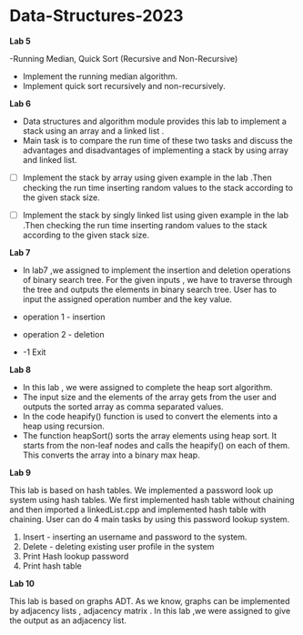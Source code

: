 # Data-Structures-2023
**Lab 5** 

-Running Median, Quick Sort (Recursive and Non-Recursive)

- Implement the running median algorithm.
- Implement quick sort recursively and non-recursively.

**Lab 6**

 - Data structures and algorithm module provides this lab to implement a stack using an array and a linked list .
 -  Main task is to compare the run time of these two tasks and discuss the advantages and disadvantages of implementing a stack by using array and linked list.
 
 
 
 - [ ] Implement the stack by array using given example in the lab .Then checking the run time inserting random values to the stack according to the given stack size.
 - [ ] Implement the stack by singly linked list using given example in the lab .Then checking the run time inserting random values to the stack according to the given stack size.


**Lab 7**

- In lab7 ,we assigned to implement the insertion and deletion operations of binary search tree. For the given inputs , we have to traverse through the tree and outputs the elements in binary search tree. 
User has to input the assigned operation number and the key value. 

 

 - operation 1 - insertion
 - operation 2 - deletion
 - -1  Exit
 
**Lab 8**

 - In this lab , we were assigned to complete the heap sort algorithm.
 - The input size and the elements of the array gets from the user and  outputs the sorted array as comma separated values.
 - In the code heapify() function is used to convert the elements into a heap using recursion.
 - The function heapSort() sorts the array elements using heap sort. It starts from the non-leaf nodes and calls the heapify() on each of them. This converts the array into a binary max heap.

**Lab 9**


This lab is based on hash tables. We implemented a password look up system using hash tables. We first implemented hash table without chaining and then imported a linkedList.cpp  and implemented hash table with chaining.
User can do 4 main tasks by using this password lookup system.

 1. Insert - inserting an username and password to the system.
 2. Delete - deleting existing user profile in the system
 3. Print Hash lookup password
 4. Print hash table


**Lab 10**

This lab is based on graphs ADT. As we know, graphs can be implemented by adjacency lists , adjacency matrix . In this lab ,we were assigned to give the output as an adjacency list. 
